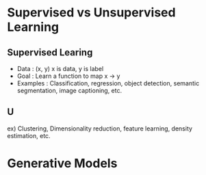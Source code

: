 # Supervised vs Unsupervised Learning 
## Supervised Learing
* Data : (x, y) x is data, y is label
* Goal : Learn a function to map x -> y
* Examples : Classification, regression, object detection, semantic segmentation, image captioning, etc.

## U





ex) Clustering, Dimensionality reduction, feature learning, density estimation, etc.







# Generative Models

<!--stackedit_data:
eyJoaXN0b3J5IjpbMTI3Nzg0MDYxOSwxNzkwMzIzNzBdfQ==
-->